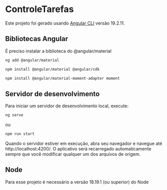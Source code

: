# ControleTarefas

Este projeto foi gerado usando [Angular CLI](https://github.com/angular/angular-cli) versão  19.2.11.


## Bibliotecas Angular

É preciso instalar a biblioteca do @angular/material

```bash
ng add @angular/material
```
```bash
npm install @angular/material @angular/cdk
```
```bash
npm install @angular/material-moment-adapter moment
```

## Servidor de desenvolvimento

Para iniciar um servidor de desenvolvimento local, execute:

```bash
ng serve
```
ou 
```bash
npm run start
```

Quando o servidor estiver em execução, abra seu navegador e navegue até http://localhost:4200/. O aplicativo será recarregado automaticamente sempre que você modificar qualquer um dos arquivos de origem.


## Node

Para esse projeto é necessário a versão 18.19.1 (ou superior) do Node
